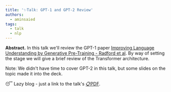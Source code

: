 ```yaml
---
title: '✨Talk: GPT-1 and GPT-2 Review'
authors:
  - aminsaied
tags:
  - talk
  - nlp
---
```


**Abstract.** In this talk we'll review the GPT-1 paper
[Improving Language Understanding by Generative Pre-Training - Radford et al][1].
By way of setting the stage we will give a brief review of the
Transformer architecture.

Note: We didn't have time to cover GPT-2 in this talk, but some slides on the topic made it into the deck.

<!--truncate-->

😴 Lazy blog - just a link to the talk's [📋PDF](2021-01-15-deck.pdf).

[1]: https://www.cs.ubc.ca/~amuham01/LING530/papers/radford2018improving.pdf
[2]: https://d4mucfpksywv.cloudfront.net/better-language-models/language-models.pdf
